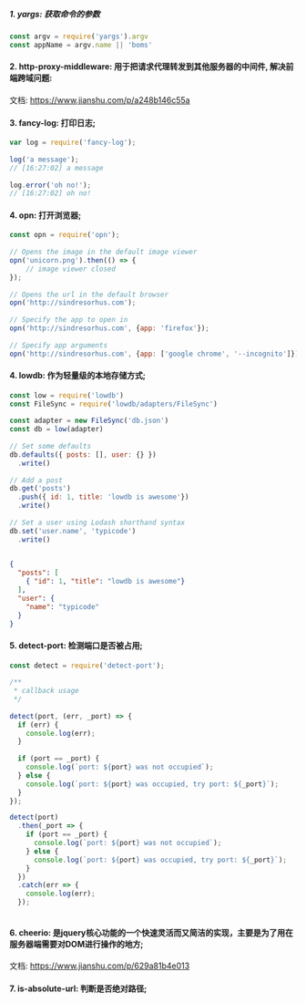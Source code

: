 ##### 1. yargs: 获取命令的参数
```js
const argv = require('yargs').argv
const appName = argv.name || 'boms'

```

#### 2. http-proxy-middleware: 用于把请求代理转发到其他服务器的中间件, 解决前端跨域问题: 
文档: https://www.jianshu.com/p/a248b146c55a 

#### 3. fancy-log: 打印日志;
```js
var log = require('fancy-log');
 
log('a message');
// [16:27:02] a message
 
log.error('oh no!');
// [16:27:02] oh no!
```

#### 4. opn: 打开浏览器;
```js
const opn = require('opn');
 
// Opens the image in the default image viewer
opn('unicorn.png').then(() => {
    // image viewer closed
});
 
// Opens the url in the default browser
opn('http://sindresorhus.com');
 
// Specify the app to open in
opn('http://sindresorhus.com', {app: 'firefox'});
 
// Specify app arguments
opn('http://sindresorhus.com', {app: ['google chrome', '--incognito']});
```

#### 4. lowdb: 作为轻量级的本地存储方式;

```js
const low = require('lowdb')
const FileSync = require('lowdb/adapters/FileSync')
 
const adapter = new FileSync('db.json')
const db = low(adapter)
 
// Set some defaults
db.defaults({ posts: [], user: {} })
  .write()
 
// Add a post
db.get('posts')
  .push({ id: 1, title: 'lowdb is awesome'})
  .write()
 
// Set a user using Lodash shorthand syntax
db.set('user.name', 'typicode')
  .write()
  
```

```json
{
  "posts": [
    { "id": 1, "title": "lowdb is awesome"}
  ],
  "user": {
    "name": "typicode"
  }
}
```

#### 5. detect-port: 检测端口是否被占用;

```js
const detect = require('detect-port');
 
/**
 * callback usage
 */
 
detect(port, (err, _port) => {
  if (err) {
    console.log(err);
  }
 
  if (port == _port) {
    console.log(`port: ${port} was not occupied`);
  } else {
    console.log(`port: ${port} was occupied, try port: ${_port}`);
  }
});

detect(port)
  .then(_port => {
    if (port == _port) {
      console.log(`port: ${port} was not occupied`);
    } else {
      console.log(`port: ${port} was occupied, try port: ${_port}`);
    }
  })
  .catch(err => {
    console.log(err);
  });
 
```

#### 6. cheerio: 是jquery核心功能的一个快速灵活而又简洁的实现，主要是为了用在服务器端需要对DOM进行操作的地方;

文档: https://www.jianshu.com/p/629a81b4e013

#### 7. is-absolute-url: 判断是否绝对路径;
